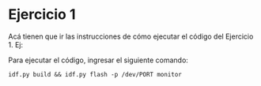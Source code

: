 # Ejercicio 1

Acá tienen que ir las instrucciones de cómo ejecutar el código del Ejercicio 1. Ej:

Para ejecutar el código, ingresar el siguiente comando:
```
idf.py build && idf.py flash -p /dev/PORT monitor
```